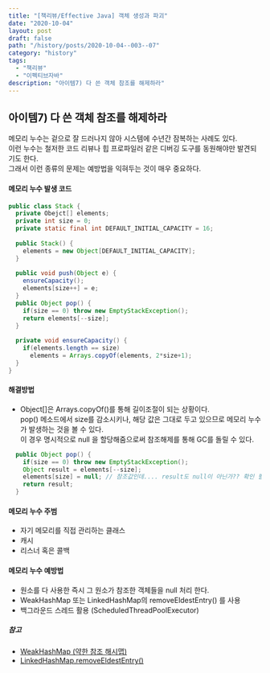 ```yaml
---
title: "[책리뷰/Effective Java] 객체 생성과 파괴"
date: "2020-10-04"
layout: post
draft: false
path: "/history/posts/2020-10-04--003--07"
category: "history"
tags:
  - "책리뷰"
  - "이펙티브자바"
description: "아이템7) 다 쓴 객체 참조를 해제하라"
---
```


## 아이템7) 다 쓴 객체 참조를 해제하라
메모리 누수는 겉으로 잘 드러나지 않아 시스템에 수년간 잠복하는 사례도 있다.  
이런 누수는 철저한 코드 리뷰나 힙 프로파일러 같은 디버깅 도구를 동원해야만 발견되기도 한다.  
그래서 이런 종류의 문제는 예방법을 익혀두는 것이 매우 중요하다.

#### 메모리 누수 발생 코드
```java
public class Stack {
  private Obejct[] elements;
  private int size = 0;
  private static final int DEFAULT_INITIAL_CAPACITY = 16;
  
  public Stack() {
    elements = new Object[DEFAULT_INITIAL_CAPACITY]; 
  }
  
  public void push(Object e) {
    ensureCapacity();
    elements[size++] = e;
  }
  public Object pop() {
    if(size == 0) throw new EmptyStackException();
    return elements[--size];
  }
  
  private void ensureCapacity() {
    if(elements.length == size)
      elements = Arrays.copyOf(elements, 2*size+1);
  }
}
```

#### 해결방법
- Object[]은 Arrays.copyOf()를 통해 길이조절이 되는 상황이다.  
  pop() 메소드에서 size를 감소시키나, 해당 값은 그대로 두고 있으므로 메모리 누수가 발생하는 것을 볼 수 있다.  
  이 경우 명시적으로 null 을 할당해줌으로써 참조해제를 통해 GC를 돌릴 수 있다.
  
```java
  public Object pop() {
    if(size == 0) throw new EmptyStackException();
    Object result = elements[--size];
    elements[size] = null; // 참조값인데.... result도 null이 아닌가?? 확인 필요
    return result;
  }
```


#### 메모리 누수 주범
- 자기 메모리를 직접 관리하는 클래스
- 캐시
- 리스너 혹은 콜백

#### 메모리 누수 예방법
- 원소를 다 사용한 즉시 그 원소가 참조한 객체들을 null 처리 한다.
- WeakHashMap 또는 LinkedHashMap의 removeEldestEntry() 를 사용
- 백그라운드 스레드 활용 (ScheduledThreadPoolExecutor)

##### 참고
- [WeakHashMap (약한 참조 해시맵)](http://blog.breakingthat.com/2018/08/26/java-collection-map-weakhashmap/)
- [LinkedHashMap.removeEldestEntry()](https://javafactory.tistory.com/735)
